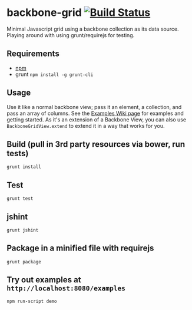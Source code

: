 # backbone-grid [![Build Status](https://travis-ci.org/jamesrr39/backbone-grid.svg?branch=master)](https://travis-ci.org/jamesrr39/backbone-grid)
Minimal Javascript grid using a backbone collection as its data source.
Playing around with using grunt/requirejs for testing.

## Requirements

* [npm](https://docs.npmjs.com/getting-started/installing-node)
* grunt `npm install -g grunt-cli`

## Usage

Use it like a normal backbone view; pass it an element, a collection, and pass an array of columns.
See the [Examples Wiki page](https://github.com/jamesrr39/backbone-grid/wiki/Examples) for examples and getting started.
As it's an extension of a Backbone View, you can also use ```BackboneGridView.extend``` to extend it in a way that works for you.

## Build (pull in 3rd party resources via bower, run tests)

    grunt install

## Test ##

    grunt test

## jshint ##

    grunt jshint

## Package in a minified file with requirejs

    grunt package

## Try out examples at `http://localhost:8080/examples`

    npm run-script demo
